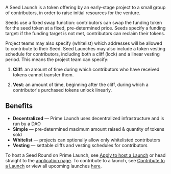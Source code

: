 A Seed Launch is a token offering by an early-stage project to a small group of contributors, in order to raise initial resources for the venture.

Seeds use a fixed swap function: contributors can swap the funding token for the seed token at a fixed, pre-determined price. Seeds specify a funding target: if the funding target is not met, contributors can reclaim their tokens.

Project teams may also specify (whitelist) which addresses will be allowed to contribute to their Seed. Seed Launches may also include a token vesting schedule for contributors, including both a cliff (lock) and a linear vesting period. This means the project team can specify: 

1) **Cliff**: an amount of time during which contributors who have received tokens cannot transfer them.

2) **Vest**: an amount of time, beginning after the cliff, during which a contributor's purchased tokens unlock linearly.

## Benefits

- **Decentralized** — Prime Launch uses decentralized infrastructure and is run by a DAO
- **Simple** — pre-determined maximum amount raised & quantity of tokens sold
- **Whitelist** — projects can optionally allow only whitelisted contributors
- **Vesting** — settable cliffs and vesting schedules for contributors

To host a Seed Round on Prime Launch, see <a href="/documentation/host-a-launch">Apply to host a Launch</a> or head straight to the <a href="/launch">application page</a>. To contribute to a launch, see <a href="/documentation/contribute-to-a-launch">Contribute to a Launch</a> or view all upcoming launches <a href="/launches">here</a>.
